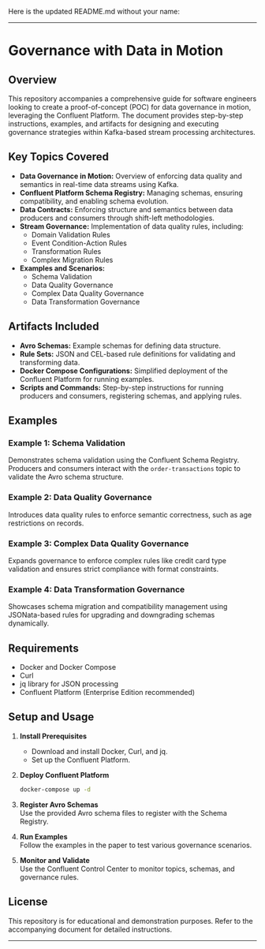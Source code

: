 Here is the updated README.md without your name:

---

# Governance with Data in Motion

## Overview

This repository accompanies a comprehensive guide for software engineers looking to create a proof-of-concept (POC) for data governance in motion, leveraging the Confluent Platform. The document provides step-by-step instructions, examples, and artifacts for designing and executing governance strategies within Kafka-based stream processing architectures.

## Key Topics Covered

- **Data Governance in Motion:** Overview of enforcing data quality and semantics in real-time data streams using Kafka.
- **Confluent Platform Schema Registry:** Managing schemas, ensuring compatibility, and enabling schema evolution.
- **Data Contracts:** Enforcing structure and semantics between data producers and consumers through shift-left methodologies.
- **Stream Governance:** Implementation of data quality rules, including:
  - Domain Validation Rules
  - Event Condition-Action Rules
  - Transformation Rules
  - Complex Migration Rules
- **Examples and Scenarios:** 
  - Schema Validation
  - Data Quality Governance
  - Complex Data Quality Governance
  - Data Transformation Governance

## Artifacts Included

- **Avro Schemas:** Example schemas for defining data structure.
- **Rule Sets:** JSON and CEL-based rule definitions for validating and transforming data.
- **Docker Compose Configurations:** Simplified deployment of the Confluent Platform for running examples.
- **Scripts and Commands:** Step-by-step instructions for running producers and consumers, registering schemas, and applying rules.

## Examples

### Example 1: Schema Validation
Demonstrates schema validation using the Confluent Schema Registry. Producers and consumers interact with the `order-transactions` topic to validate the Avro schema structure.

### Example 2: Data Quality Governance
Introduces data quality rules to enforce semantic correctness, such as age restrictions on records.

### Example 3: Complex Data Quality Governance
Expands governance to enforce complex rules like credit card type validation and ensures strict compliance with format constraints.

### Example 4: Data Transformation Governance
Showcases schema migration and compatibility management using JSONata-based rules for upgrading and downgrading schemas dynamically.

## Requirements

- Docker and Docker Compose
- Curl
- jq library for JSON processing
- Confluent Platform (Enterprise Edition recommended)

## Setup and Usage

1. **Install Prerequisites**  
   - Download and install Docker, Curl, and jq.  
   - Set up the Confluent Platform.

2. **Deploy Confluent Platform**  
   ```bash
   docker-compose up -d
   ```

3. **Register Avro Schemas**  
   Use the provided Avro schema files to register with the Schema Registry.

4. **Run Examples**  
   Follow the examples in the paper to test various governance scenarios.

5. **Monitor and Validate**  
   Use the Confluent Control Center to monitor topics, schemas, and governance rules.

## License

This repository is for educational and demonstration purposes. Refer to the accompanying document for detailed instructions.

---

